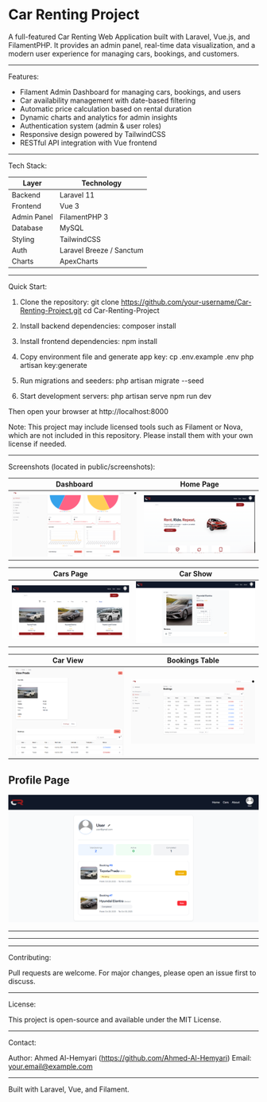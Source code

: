 # Car Renting Project

A full-featured Car Renting Web Application built with Laravel, Vue.js, and FilamentPHP.
It provides an admin panel, real-time data visualization, and a modern user experience for managing cars, bookings, and customers.

---

Features:

- Filament Admin Dashboard for managing cars, bookings, and users
- Car availability management with date-based filtering
- Automatic price calculation based on rental duration
- Dynamic charts and analytics for admin insights
- Authentication system (admin & user roles)
- Responsive design powered by TailwindCSS
- RESTful API integration with Vue frontend

---

Tech Stack:

Layer          | Technology
---------------|-------------
Backend        | Laravel 11
Frontend       | Vue 3
Admin Panel    | FilamentPHP 3
Database       | MySQL
Styling        | TailwindCSS
Auth           | Laravel Breeze / Sanctum
Charts         | ApexCharts

---

Quick Start:

1. Clone the repository:
   git clone https://github.com/your-username/Car-Renting-Project.git
   cd Car-Renting-Project

2. Install backend dependencies:
   composer install

3. Install frontend dependencies:
   npm install

4. Copy environment file and generate app key:
   cp .env.example .env
   php artisan key:generate

5. Run migrations and seeders:
   php artisan migrate --seed

6. Start development servers:
   php artisan serve
   npm run dev

Then open your browser at http://localhost:8000

Note: This project may include licensed tools such as Filament or Nova, which are not included in this repository. Please install them with your own license if needed.

---

Screenshots (located in public/screenshots):

Dashboard       | Home Page
----------------|----------------
![Dashboard](public/screenshots/dashboard.png) | ![Home](public/screenshots/home-page.png)

Cars Page       | Car Show
----------------|----------------
![Cars Page](public/screenshots/cars-page.png) | ![Car Show](public/screenshots/car-show.png)

Car View        | Bookings Table
----------------|----------------
![Car View](public/screenshots/car-view.png) | ![Bookings Table](public/screenshots/bookings-table.png)

Profile Page
------------
![Profile Page](public/screenshots/profile-page.png)


---
---

---

Contributing:

Pull requests are welcome. For major changes, please open an issue first to discuss.

---

License:

This project is open-source and available under the MIT License.

---

Contact:

Author: Ahmed Al-Hemyari (https://github.com/Ahmed-Al-Hemyari)
Email: your.email@example.com

---

Built with Laravel, Vue, and Filament.
